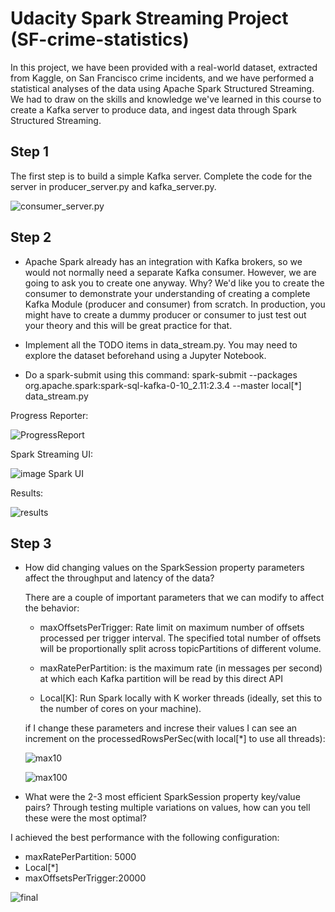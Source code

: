 # Udacity Spark Streaming Project (SF-crime-statistics)

In this project, we have been provided  with a real-world dataset, extracted from Kaggle, on San Francisco crime incidents, and we have performed  a statistical analyses of the data using Apache Spark Structured Streaming. We had to  draw on the skills and knowledge we've learned in this course to create a Kafka server to produce data, and ingest data through Spark Structured Streaming.

## Step 1
The first step is to build a simple Kafka server. Complete the code for the server in producer_server.py and kafka_server.py.

![consumer_server.py](images/consumer_server.JPG)

## Step 2
* Apache Spark already has an integration with Kafka brokers, so we would not normally need a separate Kafka consumer. However, we are going to ask you to create one anyway. Why? We'd like you to create the consumer to demonstrate your understanding of creating a complete Kafka Module (producer and consumer) from scratch. In production, you might have to create a dummy producer or consumer to just test out your theory and this will be great practice for that.

* Implement all the TODO items in data_stream.py. You may need to explore the dataset beforehand using a Jupyter Notebook.

* Do a spark-submit using this command: spark-submit --packages org.apache.spark:spark-sql-kafka-0-10_2.11:2.3.4 --master local[*] data_stream.py

Progress Reporter:

![ProgressReport](images/QueryStreamingProgress.JPG)

Spark Streaming UI:

![ image Spark UI](images/SparkUI.JPG)

Results:

![results](images/crime_Count.JPG)


## Step 3

* How did changing values on the SparkSession property parameters affect the throughput and latency of the data?

    There are a couple of important parameters that we can modify to affect the behavior:
    * maxOffsetsPerTrigger: Rate limit on maximum number of offsets processed per trigger interval. The specified total number of offsets will be proportionally split across topicPartitions of different volume.


     * maxRatePerPartition: is the maximum rate (in messages per second) at which each Kafka partition will be read by this direct API
 
     * Local[K]: Run Spark locally with K worker threads (ideally, set this to the number of cores on your machine).
     
    if I change these parameters and increse their values I can see an increment on the processedRowsPerSec(with local[*] to use all threads): 
    
    ![max10](images/MaxRate_10.jpg)
    
    
    
    ![max100](images/maxRate_100_MaxOffsets_500.JPG)
    

* What were the 2-3 most efficient SparkSession property key/value pairs? Through testing multiple variations on values, how can you tell these were the most optimal?

I  achieved the best performance with the following configuration: 
   * maxRatePerPartition: 5000
   * Local[*] 
   * maxOffsetsPerTrigger:20000

 ![final](images/Max_Rate_50000.JPG)
